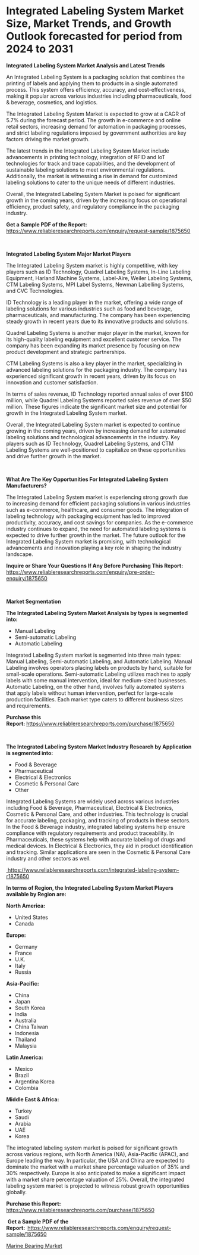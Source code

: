 <p><h1>Integrated Labeling System Market Size, Market Trends, and Growth Outlook forecasted for period from 2024 to 2031</h1></p><p><strong>Integrated Labeling System Market Analysis and Latest Trends</strong></p>
<p><p>An Integrated Labeling System is a packaging solution that combines the printing of labels and applying them to products in a single automated process. This system offers efficiency, accuracy, and cost-effectiveness, making it popular across various industries including pharmaceuticals, food & beverage, cosmetics, and logistics.</p><p>The Integrated Labeling System Market is expected to grow at a CAGR of 5.7% during the forecast period. The growth in e-commerce and online retail sectors, increasing demand for automation in packaging processes, and strict labeling regulations imposed by government authorities are key factors driving the market growth.</p><p>The latest trends in the Integrated Labeling System Market include advancements in printing technology, integration of RFID and IoT technologies for track and trace capabilities, and the development of sustainable labeling solutions to meet environmental regulations. Additionally, the market is witnessing a rise in demand for customized labeling solutions to cater to the unique needs of different industries.</p><p>Overall, the Integrated Labeling System Market is poised for significant growth in the coming years, driven by the increasing focus on operational efficiency, product safety, and regulatory compliance in the packaging industry.</p></p>
<p><strong>Get a Sample PDF of the Report:&nbsp;</strong> <a href="https://www.reliableresearchreports.com/enquiry/request-sample/1875650">https://www.reliableresearchreports.com/enquiry/request-sample/1875650</a></p>
<p>&nbsp;</p>
<p><strong>Integrated Labeling System Major Market Players</strong></p>
<p><p>The Integrated Labeling System market is highly competitive, with key players such as ID Technology, Quadrel Labeling Systems, In-Line Labeling Equipment, Harland Machine Systems, Label-Aire, Weiler Labeling Systems, CTM Labeling Systems, MPI Label Systems, Newman Labelling Systems, and CVC Technologies. </p><p>ID Technology is a leading player in the market, offering a wide range of labeling solutions for various industries such as food and beverage, pharmaceuticals, and manufacturing. The company has been experiencing steady growth in recent years due to its innovative products and solutions.</p><p>Quadrel Labeling Systems is another major player in the market, known for its high-quality labeling equipment and excellent customer service. The company has been expanding its market presence by focusing on new product development and strategic partnerships.</p><p>CTM Labeling Systems is also a key player in the market, specializing in advanced labeling solutions for the packaging industry. The company has experienced significant growth in recent years, driven by its focus on innovation and customer satisfaction.</p><p>In terms of sales revenue, ID Technology reported annual sales of over $100 million, while Quadrel Labeling Systems reported sales revenue of over $50 million. These figures indicate the significant market size and potential for growth in the Integrated Labeling System market.</p><p>Overall, the Integrated Labeling System market is expected to continue growing in the coming years, driven by increasing demand for automated labeling solutions and technological advancements in the industry. Key players such as ID Technology, Quadrel Labeling Systems, and CTM Labeling Systems are well-positioned to capitalize on these opportunities and drive further growth in the market.</p></p>
<p>&nbsp;</p>
<p><strong>What Are The Key Opportunities For Integrated Labeling System Manufacturers?</strong></p>
<p><p>The Integrated Labeling System market is experiencing strong growth due to increasing demand for efficient packaging solutions in various industries such as e-commerce, healthcare, and consumer goods. The integration of labeling technology with packaging equipment has led to improved productivity, accuracy, and cost savings for companies. As the e-commerce industry continues to expand, the need for automated labeling systems is expected to drive further growth in the market. The future outlook for the Integrated Labeling System market is promising, with technological advancements and innovation playing a key role in shaping the industry landscape.</p></p>
<p><strong>Inquire or Share Your Questions If Any Before Purchasing This Report:</strong> <a href="https://www.reliableresearchreports.com/enquiry/pre-order-enquiry/1875650">https://www.reliableresearchreports.com/enquiry/pre-order-enquiry/1875650</a></p>
<p>&nbsp;</p>
<p><strong>Market Segmentation</strong></p>
<p><strong>The Integrated Labeling System Market Analysis by types is segmented into:</strong></p>
<p><ul><li>Manual Labeling</li><li>Semi-automatic Labeling</li><li>Automatic Labeling</li></ul></p>
<p><p>Integrated Labeling System market is segmented into three main types: Manual Labeling, Semi-automatic Labeling, and Automatic Labeling. Manual Labeling involves operators placing labels on products by hand, suitable for small-scale operations. Semi-automatic Labeling utilizes machines to apply labels with some manual intervention, ideal for medium-sized businesses. Automatic Labeling, on the other hand, involves fully automated systems that apply labels without human intervention, perfect for large-scale production facilities. Each market type caters to different business sizes and requirements.</p></p>
<p><strong>Purchase this Report:&nbsp;</strong><a href="https://www.reliableresearchreports.com/purchase/1875650">https://www.reliableresearchreports.com/purchase/1875650</a></p>
<p>&nbsp;</p>
<p><strong>The Integrated Labeling System Market Industry Research by Application is segmented into:</strong></p>
<p><ul><li>Food & Beverage</li><li>Pharmaceutical</li><li>Electrical & Electronics</li><li>Cosmetic & Personal Care</li><li>Other</li></ul></p>
<p><p>Integrated Labeling Systems are widely used across various industries including Food & Beverage, Pharmaceutical, Electrical & Electronics, Cosmetic & Personal Care, and other industries. This technology is crucial for accurate labeling, packaging, and tracking of products in these sectors. In the Food & Beverage industry, integrated labeling systems help ensure compliance with regulatory requirements and product traceability. In Pharmaceuticals, these systems help with accurate labeling of drugs and medical devices. In Electrical & Electronics, they aid in product identification and tracking. Similar applications are seen in the Cosmetic & Personal Care industry and other sectors as well.</p></p>
<p><a href="https://www.reliableresearchreports.com/integrated-labeling-system-r1875650">&nbsp;https://www.reliableresearchreports.com/integrated-labeling-system-r1875650</a></p>
<p><strong>In terms of Region, the Integrated Labeling System Market Players available by Region are:</strong></p>
<p>
    <p> <strong> North America: </strong>
        <ul>
            <li>United States</li>
            <li>Canada</li>
        </ul>
        </p> 
    <p> <strong> Europe: </strong>
        <ul>
            <li>Germany</li>
            <li>France</li>
            <li>U.K.</li>
            <li>Italy</li>
            <li>Russia</li>
        </ul>
        </p> 
    <p> <strong> Asia-Pacific: </strong>
        <ul>
            <li>China</li>
            <li>Japan</li>
            <li>South Korea</li>
            <li>India</li>
            <li>Australia</li>
            <li>China Taiwan</li>
            <li>Indonesia</li>
            <li>Thailand</li>
            <li>Malaysia</li>
        </ul>
        </p> 
    <p> <strong> Latin America: </strong>
        <ul>
            <li>Mexico</li>
            <li>Brazil</li>
            <li>Argentina Korea</li>
            <li>Colombia</li>
        </ul>
        </p> 
    <p> <strong> Middle East & Africa: </strong>
        <ul>
            <li>Turkey</li>
            <li>Saudi</li>
            <li>Arabia</li>
            <li>UAE</li>
            <li>Korea</li>
        </ul>
    </p>
    </p>
<p><p>The integrated labeling system market is poised for significant growth across various regions, with North America (NA), Asia-Pacific (APAC), and Europe leading the way. In particular, the USA and China are expected to dominate the market with a market share percentage valuation of 35% and 30% respectively. Europe is also anticipated to make a significant impact with a market share percentage valuation of 25%. Overall, the integrated labeling system market is projected to witness robust growth opportunities globally.</p></p>
<p><strong>Purchase this Report: </strong><a href="https://www.reliableresearchreports.com/purchase/1875650">https://www.reliableresearchreports.com/purchase/1875650</a></p>
<p>&nbsp;<strong>Get a Sample PDF of the Report:&nbsp;&nbsp;</strong><a href="https://www.reliableresearchreports.com/enquiry/request-sample/1875650">https://www.reliableresearchreports.com/enquiry/request-sample/1875650</a></p>
<p><strong></strong></p>
<p><p><a href="https://medium.com/@parelledillard62/marine-bearing-nbsp-market-focuses-on-market-share-size-and-projected-forecast-till-2031-06009b1308ca">Marine Bearing Market</a></p></p>